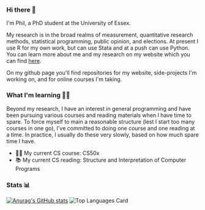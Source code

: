### Hi there 👋

I'm Phil, a PhD student at the University of Essex.

My research is in the broad realms of measurement, quantitative research methods, statistical programming, public opinion, and elections. At present I use R for my own work, but can use Stata and at a push can use Python. You can learn more about me and my research on my website which you can find [here](https://philipjswatton.github.io/).

On my github page you'll find repositories for my website, side-projects I'm working on, and for online courses I'm taking.

### What I'm learning 👨‍🎓

Beyond my research, I have an interest in general programming and have been pursuing various courses and reading materials when I have time to spare. To force myself to main a reasonable structure (lest I start too many courses in one go), I've committed to doing one course and one reading at a time. In practice, I usually do these very slowly, based on how much spare time I have.

- 👨‍💻 My current CS course: CS50x
- 📚 My current CS reading: Structure and Interpretation of Computer Programs

### Stats 📊

[![Anurag's GitHub stats](https://github-readme-stats.vercel.app/api?username=philswatton&count_private=true&show_icons=true)](https://github.com/philipjswatton/github-readme-stats)
![Top Languages Card](https://github-readme-stats.vercel.app/api/top-langs/?username=philswatton&layout=compact&langs_count=10)
